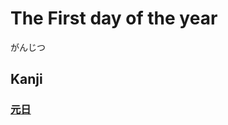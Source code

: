 # The First day of the year 
がんじつ

## Kanji
### [元](Kanji/kanji-dict/元.md)[日](Kanji/kanji-dict/日.md)